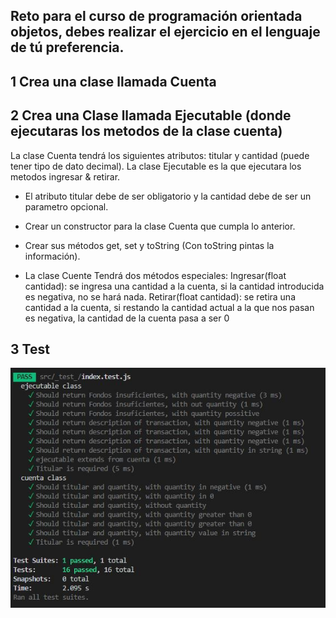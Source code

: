 ## Reto para el curso de programación orientada objetos, debes realizar el ejercicio en el lenguaje de tú preferencia.

## 1 Crea una clase llamada Cuenta
## 2 Crea una Clase llamada Ejecutable (donde ejecutaras los metodos de la clase cuenta)

La clase Cuenta tendrá los siguientes atributos: titular y cantidad (puede tener tipo de dato decimal).
La clase Ejecutable es la que ejecutara los metodos ingresar & retirar.

- El atributo titular debe de ser obligatorio y la cantidad debe de ser un parametro opcional. 

- Crear un constructor para la clase Cuenta que cumpla lo anterior.
- Crear sus métodos get, set y toString (Con toString pintas la información).

- La clase Cuente Tendrá dos métodos especiales:
Ingresar(float cantidad): se ingresa una cantidad a la cuenta, si la cantidad introducida es negativa, no se hará nada.
Retirar(float cantidad): se retira una cantidad a la cuenta, si restando la cantidad actual a la que nos pasan es negativa, la cantidad de la cuenta pasa a ser 0

## 3 Test

![Test.jpg](./images/Test.jpg)